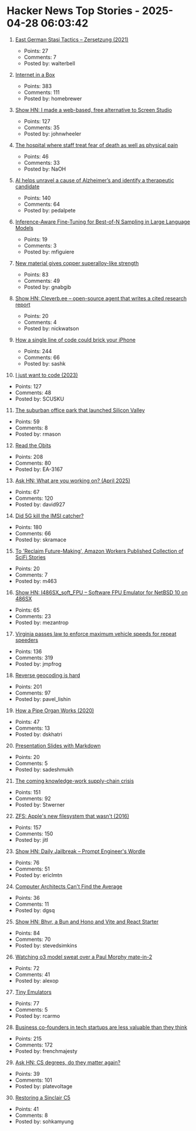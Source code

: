 # Hacker News Top Stories - 2025-04-28 06:03:42

1. [East German Stasi Tactics – Zersetzung (2021)](https://www.maxhertzberg.co.uk/background/politics/stasi-tactics/)
   - Points: 27
   - Comments: 7
   - Posted by: walterbell

2. [Internet in a Box](https://internet-in-a-box.org/)
   - Points: 383
   - Comments: 111
   - Posted by: homebrewer

3. [Show HN: I made a web-based, free alternative to Screen Studio](https://www.screenrecorder.me)
   - Points: 127
   - Comments: 35
   - Posted by: johnwheeler

4. [The hospital where staff treat fear of death as well as physical pain](https://www.theguardian.com/society/2025/apr/22/palliative-care-denmark-hospital-death-dying)
   - Points: 46
   - Comments: 33
   - Posted by: NaOH

5. [AI helps unravel a cause of Alzheimer’s and identify a therapeutic candidate](https://today.ucsd.edu/story/ai-helps-unravel-a-cause-of-alzheimers-disease-and-identify-a-therapeutic-candidate)
   - Points: 140
   - Comments: 64
   - Posted by: pedalpete

6. [Inference-Aware Fine-Tuning for Best-of-N Sampling in Large Language Models](https://arxiv.org/abs/2412.15287)
   - Points: 19
   - Comments: 3
   - Posted by: mfiguiere

7. [New material gives copper superalloy-like strength](https://news.lehigh.edu/new-material-gives-copper-superalloy-like-strength-0)
   - Points: 83
   - Comments: 49
   - Posted by: gnabgib

8. [Show HN: Cleverb.ee – open-source agent that writes a cited research report](https://github.com/SureScaleAI/cleverbee)
   - Points: 20
   - Comments: 4
   - Posted by: nickwatson

9. [How a single line of code could brick your iPhone](https://rambo.codes/posts/2025-04-24-how-a-single-line-of-code-could-brick-your-iphone)
   - Points: 244
   - Comments: 66
   - Posted by: sashk

10. [I just want to code (2023)](https://www.zachbellay.com/daily/i-just-want-to-code/)
   - Points: 127
   - Comments: 48
   - Posted by: SCUSKU

11. [The suburban office park that launched Silicon Valley](https://thehustle.co/originals/the-suburban-office-park-that-launched-silicon-valley)
   - Points: 59
   - Comments: 8
   - Posted by: rmason

12. [Read the Obits](https://thereader.mitpress.mit.edu/the-creativity-hack-no-one-told-you-about-read-the-obits/)
   - Points: 208
   - Comments: 80
   - Posted by: EA-3167

13. [Ask HN: What are you working on? (April 2025)](undefined)
   - Points: 67
   - Comments: 120
   - Posted by: david927

14. [Did 5G kill the IMSI catcher?](https://zetier.com/5g-imsi-catcher/)
   - Points: 180
   - Comments: 66
   - Posted by: skramace

15. [To 'Reclaim Future-Making', Amazon Workers Published Collection of SciFi Stories](https://afteramazon.world/)
   - Points: 20
   - Comments: 7
   - Posted by: m463

16. [Show HN: I486SX_soft_FPU – Software FPU Emulator for NetBSD 10 on 486SX](https://github.com/mezantrop/i486SX_soft_FPU)
   - Points: 65
   - Comments: 23
   - Posted by: mezantrop

17. [Virginia passes law to enforce maximum vehicle speeds for repeat speeders](https://www.fastcompany.com/91323835/virginia-will-use-technology-to-slow-chronic-speeders-cars-and-other-states-are-rushing-to-join-in)
   - Points: 136
   - Comments: 319
   - Posted by: jmpfrog

18. [Reverse geocoding is hard](https://shkspr.mobi/blog/2025/04/reverse-geocoding-is-hard/)
   - Points: 201
   - Comments: 97
   - Posted by: pavel_lishin

19. [How a Pipe Organ Works (2020)](https://www.pipedreams.org/page/how-a-pipe-organ-works)
   - Points: 47
   - Comments: 13
   - Posted by: dskhatri

20. [Presentation Slides with Markdown](https://sli.dev)
   - Points: 20
   - Comments: 5
   - Posted by: sadeshmukh

21. [The coming knowledge-work supply-chain crisis](https://worksonmymachine.substack.com/p/the-coming-knowledge-work-supply)
   - Points: 151
   - Comments: 92
   - Posted by: Stwerner

22. [ZFS: Apple's new filesystem that wasn't (2016)](https://ahl.dtrace.org/2016/06/15/apple_and_zfs/)
   - Points: 157
   - Comments: 150
   - Posted by: jitl

23. [Show HN: Daily Jailbreak – Prompt Engineer's Wordle](https://www.vaultbreak.ai/daily-jailbreak)
   - Points: 76
   - Comments: 51
   - Posted by: ericlmtn

24. [Computer Architects Can't Find the Average](https://dgsq.net/2025-04-27-averages/)
   - Points: 36
   - Comments: 11
   - Posted by: dgsq

25. [Show HN: Bhvr, a Bun and Hono and Vite and React Starter](https://bhvr.dev)
   - Points: 84
   - Comments: 70
   - Posted by: stevedsimkins

26. [Watching o3 model sweat over a Paul Morphy mate-in-2](https://alexop.dev/posts/how-03-model-tries-chess-puzzle/)
   - Points: 72
   - Comments: 41
   - Posted by: alexop

27. [Tiny Emulators](https://floooh.github.io/tiny8bit-preview/)
   - Points: 77
   - Comments: 5
   - Posted by: rcarmo

28. [Business co-founders in tech startups are less valuable than they think](https://verdikapuku.com/posts/business-founders-are-less-valuable-than-they-think/)
   - Points: 215
   - Comments: 172
   - Posted by: frenchmajesty

29. [Ask HN: CS degrees, do they matter again?](undefined)
   - Points: 39
   - Comments: 101
   - Posted by: platevoltage

30. [Restoring a Sinclair C5](https://woof.tech/@crashtestdev/114411537491626882)
   - Points: 41
   - Comments: 8
   - Posted by: sohkamyung

